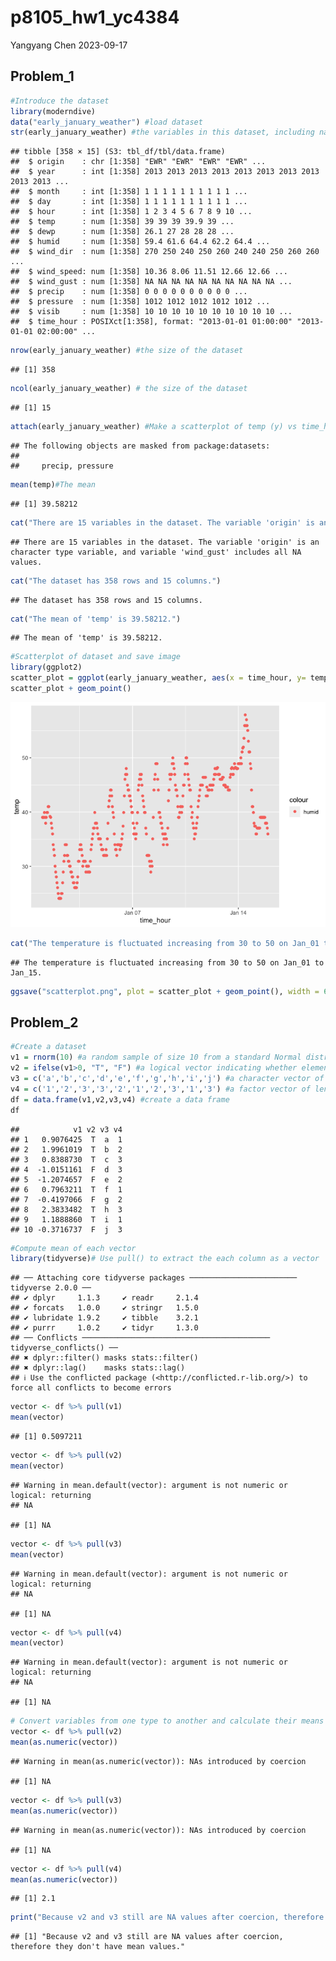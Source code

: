 p8105_hw1_yc4384
================
Yangyang Chen
2023-09-17

## Problem_1

``` r
#Introduce the dataset
library(moderndive)
data("early_january_weather") #load dataset
str(early_january_weather) #the variables in this dataset, including names / values of important variables
```

    ## tibble [358 × 15] (S3: tbl_df/tbl/data.frame)
    ##  $ origin    : chr [1:358] "EWR" "EWR" "EWR" "EWR" ...
    ##  $ year      : int [1:358] 2013 2013 2013 2013 2013 2013 2013 2013 2013 2013 ...
    ##  $ month     : int [1:358] 1 1 1 1 1 1 1 1 1 1 ...
    ##  $ day       : int [1:358] 1 1 1 1 1 1 1 1 1 1 ...
    ##  $ hour      : int [1:358] 1 2 3 4 5 6 7 8 9 10 ...
    ##  $ temp      : num [1:358] 39 39 39 39.9 39 ...
    ##  $ dewp      : num [1:358] 26.1 27 28 28 28 ...
    ##  $ humid     : num [1:358] 59.4 61.6 64.4 62.2 64.4 ...
    ##  $ wind_dir  : num [1:358] 270 250 240 250 260 240 240 250 260 260 ...
    ##  $ wind_speed: num [1:358] 10.36 8.06 11.51 12.66 12.66 ...
    ##  $ wind_gust : num [1:358] NA NA NA NA NA NA NA NA NA NA ...
    ##  $ precip    : num [1:358] 0 0 0 0 0 0 0 0 0 0 ...
    ##  $ pressure  : num [1:358] 1012 1012 1012 1012 1012 ...
    ##  $ visib     : num [1:358] 10 10 10 10 10 10 10 10 10 10 ...
    ##  $ time_hour : POSIXct[1:358], format: "2013-01-01 01:00:00" "2013-01-01 02:00:00" ...

``` r
nrow(early_january_weather) #the size of the dataset
```

    ## [1] 358

``` r
ncol(early_january_weather) # the size of the dataset
```

    ## [1] 15

``` r
attach(early_january_weather) #Make a scatterplot of temp (y) vs time_hour (x)
```

    ## The following objects are masked from package:datasets:
    ## 
    ##     precip, pressure

``` r
mean(temp)#The mean
```

    ## [1] 39.58212

``` r
cat("There are 15 variables in the dataset. The variable 'origin' is an character type variable, and variable 'wind_gust' includes all NA values.")
```

    ## There are 15 variables in the dataset. The variable 'origin' is an character type variable, and variable 'wind_gust' includes all NA values.

``` r
cat("The dataset has 358 rows and 15 columns.")
```

    ## The dataset has 358 rows and 15 columns.

``` r
cat("The mean of 'temp' is 39.58212.")
```

    ## The mean of 'temp' is 39.58212.

``` r
#Scatterplot of dataset and save image
library(ggplot2)
scatter_plot = ggplot(early_january_weather, aes(x = time_hour, y= temp, color = 'humid')) #color points using the humid variable
scatter_plot + geom_point()
```

![](p8105_hw1_yc4384_files/figure-gfm/unnamed-chunk-1-1.png)<!-- -->

``` r
cat("The temperature is fluctuated increasing from 30 to 50 on Jan_01 to Jan_15.")
```

    ## The temperature is fluctuated increasing from 30 to 50 on Jan_01 to Jan_15.

``` r
ggsave("scatterplot.png", plot = scatter_plot + geom_point(), width = 6, height = 4) #Export scatterplot to the project directory
```

## Problem_2

``` r
#Create a dataset
v1 = rnorm(10) #a random sample of size 10 from a standard Normal distribution
v2 = ifelse(v1>0, "T", "F") #a logical vector indicating whether elements of the sample are greater than 0
v3 = c('a','b','c','d','e','f','g','h','i','j') #a character vector of length 10
v4 = c('1','2','3','3','2','1','2','3','1','3') #a factor vector of length 10, with 3 different factor “levels”
df = data.frame(v1,v2,v3,v4) #create a data frame
df
```

    ##            v1 v2 v3 v4
    ## 1   0.9076425  T  a  1
    ## 2   1.9961019  T  b  2
    ## 3   0.8388730  T  c  3
    ## 4  -1.0151161  F  d  3
    ## 5  -1.2074657  F  e  2
    ## 6   0.7963211  T  f  1
    ## 7  -0.4197066  F  g  2
    ## 8   2.3833482  T  h  3
    ## 9   1.1888860  T  i  1
    ## 10 -0.3716737  F  j  3

``` r
#Compute mean of each vector
library(tidyverse)# Use pull() to extract the each column as a vector
```

    ## ── Attaching core tidyverse packages ──────────────────────── tidyverse 2.0.0 ──
    ## ✔ dplyr     1.1.3     ✔ readr     2.1.4
    ## ✔ forcats   1.0.0     ✔ stringr   1.5.0
    ## ✔ lubridate 1.9.2     ✔ tibble    3.2.1
    ## ✔ purrr     1.0.2     ✔ tidyr     1.3.0
    ## ── Conflicts ────────────────────────────────────────── tidyverse_conflicts() ──
    ## ✖ dplyr::filter() masks stats::filter()
    ## ✖ dplyr::lag()    masks stats::lag()
    ## ℹ Use the conflicted package (<http://conflicted.r-lib.org/>) to force all conflicts to become errors

``` r
vector <- df %>% pull(v1)
mean(vector)
```

    ## [1] 0.5097211

``` r
vector <- df %>% pull(v2)
mean(vector)
```

    ## Warning in mean.default(vector): argument is not numeric or logical: returning
    ## NA

    ## [1] NA

``` r
vector <- df %>% pull(v3)
mean(vector)
```

    ## Warning in mean.default(vector): argument is not numeric or logical: returning
    ## NA

    ## [1] NA

``` r
vector <- df %>% pull(v4)
mean(vector)
```

    ## Warning in mean.default(vector): argument is not numeric or logical: returning
    ## NA

    ## [1] NA

``` r
# Convert variables from one type to another and calculate their means
vector <- df %>% pull(v2)
mean(as.numeric(vector))
```

    ## Warning in mean(as.numeric(vector)): NAs introduced by coercion

    ## [1] NA

``` r
vector <- df %>% pull(v3)
mean(as.numeric(vector))
```

    ## Warning in mean(as.numeric(vector)): NAs introduced by coercion

    ## [1] NA

``` r
vector <- df %>% pull(v4)
mean(as.numeric(vector))
```

    ## [1] 2.1

``` r
print("Because v2 and v3 still are NA values after coercion, therefore they don't have mean values.")
```

    ## [1] "Because v2 and v3 still are NA values after coercion, therefore they don't have mean values."
